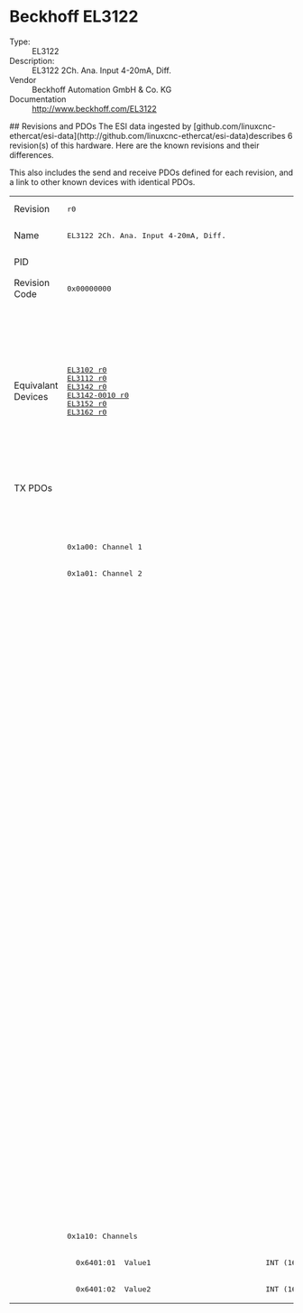 #  Beckhoff EL3122

<dl>
  <dt>Type:</dt><dd>EL3122</dd>
  <dt>Description:</dt><dd>EL3122 2Ch. Ana. Input 4-20mA, Diff.</dd>
  <dt>Vendor</dt><dd>Beckhoff Automation GmbH & Co. KG</dd>
  <dt>Documentation</dt><dd><a href="http://www.beckhoff.com/EL3122">http://www.beckhoff.com/EL3122</a></dd>
</dl>
## Revisions and PDOs
The ESI data ingested by [github.com/linuxcnc-ethercat/esi-data](http://github.com/linuxcnc-ethercat/esi-data)describes 6 revision(s) of this hardware.  Here are the known revisions and their differences.

This also includes the send and receive PDOs defined for each revision, and a link to other known devices with identical PDOs.

<table>
<tr >
<td class="first">Revision</td>
<td ><pre>r0</pre></td>
<td ><pre>r16</pre></td>
<td ><pre>r17</pre></td>
<td ><pre>r18</pre></td>
<td ><pre>r19</pre></td>
<td ><pre>r9995</pre></td>
</tr>
<tr >
<td class="first">Name</td>
<td ><pre>EL3122 2Ch. Ana. Input 4-20mA, Diff.</pre></td>
<td  colspan=4 align="center"><pre>EL3122 2Ch. Ana Input 4-20mA, Diff.</pre></td>
<td ><pre>EL3122 2Ch. Ana. Input 4-20mA, DIFF</pre></td>
</tr>
<tr >
<td class="first">PID</td>
<td  colspan=6 align="center"><pre>0x0c323052</pre></td>
</tr>
<tr >
<td class="first">Revision Code</td>
<td ><pre>0x00000000</pre></td>
<td ><pre>0x00100000</pre></td>
<td ><pre>0x00110000</pre></td>
<td ><pre>0x00120000</pre></td>
<td ><pre>0x00130000</pre></td>
<td ><pre>0x270b0000</pre></td>
</tr>
<tr >
<td class="first">Equivalant Devices</td>
<td ><pre><a href="EL3102">EL3102 r0</a><br/><a href="EL3112">EL3112 r0</a><br/><a href="EL3142">EL3142 r0</a><br/><a href="EL3142-0010">EL3142-0010 r0</a><br/><a href="EL3152">EL3152 r0</a><br/><a href="EL3162">EL3162 r0</a></pre></td>
<td  colspan=3 align="center"><pre><a href="EL3102">EL3102 r16</a><br/><a href="EL3102">EL3102 r17</a><br/><a href="EL3102">EL3102 r18</a><br/><a href="EL3112">EL3112 r16</a><br/><a href="EL3112">EL3112 r17</a><br/><a href="EL3112">EL3112 r18</a><br/><a href="EL3142">EL3142 r16</a><br/><a href="EL3142">EL3142 r17</a><br/><a href="EL3142">EL3142 r18</a><br/><a href="EL3142-0010">EL3142-0010 r16</a><br/><a href="EL3142-0010">EL3142-0010 r17</a><br/><a href="EL3142-0010">EL3142-0010 r18</a><br/><a href="EL3142-0010">EL3142-0010 r19</a><br/><a href="EL3152">EL3152 r16</a><br/><a href="EL3152">EL3152 r17</a><br/><a href="EL3152">EL3152 r18</a><br/><a href="EL3162">EL3162 r16</a><br/><a href="EL3162">EL3162 r17</a><br/><a href="EL3162">EL3162 r18</a></pre></td>
<td ><pre><a href="EL3112">EL3112 r19</a><br/><a href="EL3112-0011">EL3112-0011 r16</a><br/><a href="EL3142">EL3142 r19</a><br/><a href="EL3142-0010">EL3142-0010 r20</a><br/><a href="EL3142-0010">EL3142-0010 r21</a><br/><a href="EL3152">EL3152 r19</a><br/><a href="EL3162">EL3162 r19</a></pre></td>
<td ><pre><a href="EL3112">EL3112 r9995</a><br/><a href="EL3142">EL3142 r9995</a><br/><a href="EL3142">EL3142 r9996</a></pre></td>
</tr>
<tr class="txpdo pdosection">
<td class="first" rowspan=31 valign=top>TX PDOs</td>
<td colspan=5 align="left"></td>
<td><pre>: </pre></td>
<td></td>
</tr>
<tr class="txpdo pdosection">
<td  colspan=5 align="left"></td>
<td ><pre>: </pre></td>
</tr>
<tr class="txpdo pdosection">
<td  colspan=5 align="left"><pre>0x1a00: Channel 1</pre></td>
<td ></td>
</tr>
<tr class="txpdo pdosection">
<td  colspan=5 align="left"><pre>0x1a01: Channel 2</pre></td>
<td ></td>
</tr>
<tr class="txpdo pdosection">
<td ></td>
<td  colspan=4 align="left"><pre>0x1a02: AI Standard Channel 1</pre></td>
<td ></td>
</tr>
<tr class="txpdo">
<td ></td>
<td  colspan=4 align="left"><pre>  0x6000:01  Status__Underrange              BOOL</pre></td>
<td ></td>
</tr>
<tr class="txpdo">
<td ></td>
<td  colspan=4 align="left"><pre>  0x6000:02  Status__Overrange               BOOL</pre></td>
<td ></td>
</tr>
<tr class="txpdo">
<td ></td>
<td  colspan=4 align="left"><pre>  0x6000:03  Status__Limit 1                 BIT2 (2 bits)</pre></td>
<td ></td>
</tr>
<tr class="txpdo">
<td ></td>
<td  colspan=4 align="left"><pre>  0x6000:05  Status__Limit 2                 BIT2 (2 bits)</pre></td>
<td ></td>
</tr>
<tr class="txpdo">
<td ></td>
<td  colspan=4 align="left"><pre>  0x6000:07  Status__Error                   BOOL</pre></td>
<td ></td>
</tr>
<tr class="txpdo">
<td  colspan=4 align="left"></td>
<td ><pre>  0x6000:0e  Status__Sync error              BOOL</pre></td>
<td ></td>
</tr>
<tr class="txpdo">
<td  colspan=4 align="left"></td>
<td ><pre>  0x6000:0f  Status__TxPDO State             BOOL</pre></td>
<td ></td>
</tr>
<tr class="txpdo">
<td  colspan=4 align="left"></td>
<td ><pre>  0x6000:10  Status__TxPDO Toggle            BOOL</pre></td>
<td ></td>
</tr>
<tr class="txpdo">
<td ></td>
<td  colspan=4 align="left"><pre>  0x6000:11  Value                           INT (16 bits)</pre></td>
<td ></td>
</tr>
<tr class="txpdo pdosection">
<td ></td>
<td  colspan=4 align="left"><pre>0x1a03: AI Compact Channel 1</pre></td>
<td ></td>
</tr>
<tr class="txpdo">
<td ></td>
<td  colspan=4 align="left"><pre>  0x6000:11  Value                           INT (16 bits)</pre></td>
<td ></td>
</tr>
<tr class="txpdo pdosection">
<td ></td>
<td  colspan=4 align="left"><pre>0x1a04: AI Standard Channel 2</pre></td>
<td ></td>
</tr>
<tr class="txpdo">
<td ></td>
<td  colspan=4 align="left"><pre>  0x6010:01  Status__Underrange              BOOL</pre></td>
<td ></td>
</tr>
<tr class="txpdo">
<td ></td>
<td  colspan=4 align="left"><pre>  0x6010:02  Status__Overrange               BOOL</pre></td>
<td ></td>
</tr>
<tr class="txpdo">
<td ></td>
<td  colspan=4 align="left"><pre>  0x6010:03  Status__Limit 1                 BIT2 (2 bits)</pre></td>
<td ></td>
</tr>
<tr class="txpdo">
<td ></td>
<td  colspan=4 align="left"><pre>  0x6010:05  Status__Limit 2                 BIT2 (2 bits)</pre></td>
<td ></td>
</tr>
<tr class="txpdo">
<td ></td>
<td  colspan=4 align="left"><pre>  0x6010:07  Status__Error                   BOOL</pre></td>
<td ></td>
</tr>
<tr class="txpdo">
<td  colspan=4 align="left"></td>
<td ><pre>  0x6010:0e  Status__Sync error              BOOL</pre></td>
<td ></td>
</tr>
<tr class="txpdo">
<td  colspan=4 align="left"></td>
<td ><pre>  0x6010:0f  Status__TxPDO State             BOOL</pre></td>
<td ></td>
</tr>
<tr class="txpdo">
<td  colspan=4 align="left"></td>
<td ><pre>  0x6010:10  Status__TxPDO Toggle            BOOL</pre></td>
<td ></td>
</tr>
<tr class="txpdo">
<td ></td>
<td  colspan=4 align="left"><pre>  0x6010:11  Value                           INT (16 bits)</pre></td>
<td ></td>
</tr>
<tr class="txpdo pdosection">
<td ></td>
<td  colspan=4 align="left"><pre>0x1a05: AI Compact Channel 2</pre></td>
<td ></td>
</tr>
<tr class="txpdo">
<td ></td>
<td  colspan=4 align="left"><pre>  0x6010:11  Value                           INT (16 bits)</pre></td>
<td ></td>
</tr>
<tr class="txpdo pdosection">
<td  colspan=5 align="left"><pre>0x1a10: Channels</pre></td>
<td ></td>
</tr>
<tr class="txpdo">
<td ><pre>  0x6401:01  Value1                          INT (16 bits)</pre></td>
<td  colspan=3 align="left"><pre>  0x6401:01  Channel 1                       INT (16 bits)</pre></td>
<td  colspan=2 align="left"></td>
</tr>
<tr class="txpdo">
<td ><pre>  0x6401:02  Value2                          INT (16 bits)</pre></td>
<td  colspan=3 align="left"><pre>  0x6401:02  Channel 2                       INT (16 bits)</pre></td>
<td  colspan=2 align="left"></td>
</tr>
</table>
